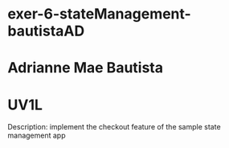 # exer-6-stateManagement-bautistaAD
# Adrianne Mae Bautista
# UV1L

Description: implement the checkout feature of the sample state management app
